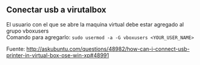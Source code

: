## Conectar usb a virutalbox
El usuario con el que se abre la maquina virtual debe estar agregado al grupo vboxusers  
Comando para agregarlo: `sudo usermod -a -G vboxusers <YOUR_USER_NAME>`

Fuente:
http://askubuntu.com/questions/48982/how-can-i-connect-usb-printer-in-virtual-box-ose-win-xp#48991

